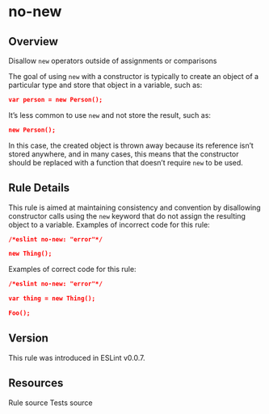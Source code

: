 
# no-new
## Overview
Disallow `new` operators outside of assignments or comparisons



The goal of using `new` with a constructor is typically to create an object of a particular type and store that object in a variable, such as:

```json
var person = new Person();
```
It’s less common to use `new` and not store the result, such as:

```json
new Person();
```
In this case, the created object is thrown away because its reference isn’t stored anywhere, and in many cases, this means that the constructor should be replaced with a function that doesn’t require `new` to be used.
## Rule Details
This rule is aimed at maintaining consistency and convention by disallowing constructor calls using the `new` keyword that do not assign the resulting object to a variable.
Examples of incorrect code for this rule:


```json
/*eslint no-new: "error"*/

new Thing();
```
Examples of correct code for this rule:


```json
/*eslint no-new: "error"*/

var thing = new Thing();

Foo();
```

## Version
This rule was introduced in ESLint v0.0.7.
## Resources

Rule source 
Tests source 

